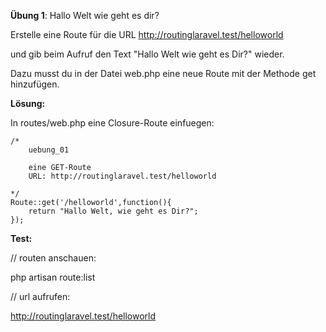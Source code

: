 **Übung 1**: Hallo Welt wie geht es dir?

Erstelle eine Route für die URL http://routinglaravel.test/helloworld

und gib beim Aufruf den Text "Hallo Welt wie geht es Dir?" wieder.

Dazu musst du in der Datei web.php eine neue Route mit der Methode get hinzufügen.

**Lösung:**

In routes/web.php eine Closure-Route einfuegen:

```
/* 
	uebung_01

	eine GET-Route 
	URL: http://routinglaravel.test/helloworld

*/ 
Route::get('/helloworld',function(){
    return "Hallo Welt, wie geht es Dir?";
});

```


**Test:**


// routen anschauen:

php artisan route:list

// url aufrufen:

http://routinglaravel.test/helloworld
